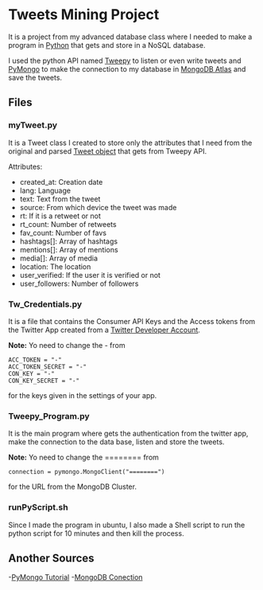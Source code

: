 # Tweets Mining Project

It is a project from my advanced database class where I needed to make a program in [Python](https://www.python.org/) that gets and store in a NoSQL database. 

I used the python API named [Tweepy](http://www.tweepy.org/) to listen or even write tweets and [PyMongo](https://api.mongodb.com/python/current/) to make the connection to my database in [MongoDB Atlas](https://www.mongodb.com/cloud/atlas) and save the tweets.

## Files

### myTweet.py 
It is a Tweet class I created to store only the attributes that I need from the original and parsed [Tweet object](https://developer.twitter.com/en/docs/tweets/data-dictionary/overview/intro-to-tweet-json) that gets from Tweepy API. 

Attributes:
- created_at:       Creation date
- lang:             Language
- text:             Text from the tweet
- source:           From which device the tweet was made
- rt:               If it is a retweet or not
- rt_count:         Number of retweets
- fav_count:        Number of favs
- hashtags[]:       Array of hashtags
- mentions[]:       Array of mentions
- media[]:          Array of media
- location:         The location
- user_verified:    If the user it is verified or not
- user_followers:   Number of followers

### Tw_Credentials.py
It is a file that contains the Consumer API Keys and the Access tokens from the Twitter App created from a [Twitter Developer Account](https://developer.twitter.com/en/apply-for-access.html).

**Note:** Yo need to change the - from
```
ACC_TOKEN = "-"
ACC_TOKEN_SECRET = "-"
CON_KEY = "-"
CON_KEY_SECRET = "-"
```
for the keys given in the settings of your app.

### Tweepy_Program.py
It is the main program where gets the authentication from the twitter app, make the connection to the data base, listen and store the tweets.

**Note:** Yo need to change the ======== from
```
connection = pymongo.MongoClient("========")
```
for the URL from the MongoDB Cluster.

### runPyScript.sh
Since I made the program in ubuntu, I also made a Shell script to run the python script for 10 minutes and then kill the process.


## Another Sources
-[PyMongo Tutorial](https://www.mongodb.com/blog/post/getting-started-with-python-and-mongodb)
-[MongoDB Conection](https://pythondata.com/collecting-storing-tweets-with-python-and-mongodb/)



